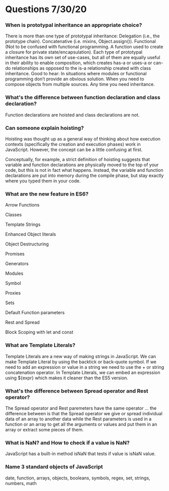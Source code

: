# Questions 7/30/20

### When is prototypal inheritance an appropriate choice?

There is more than one type of prototypal inheritance:
Delegation (i.e., the prototype chain).
Concatenative (i.e. mixins, Object.assign()).
Functional (Not to be confused with functional programming. A function used to create a closure for private state/encapsulation).
Each type of prototypal inheritance has its own set of use-cases, but all of them are equally useful in their ability to enable composition, which creates has-a or uses-a or can-do relationships as opposed to the is-a relationship created with class inheritance.
Good to hear:
In situations where modules or functional programming don’t provide an obvious solution.
When you need to compose objects from multiple sources.
Any time you need inheritance.

<!-- https://medium.com/javascript-scene/10-interview-questions-every-javascript-developer-should-know-6fa6bdf5ad95 -->

### What's the difference between function declaration and class declaration?

Function declarations are hoisted and class declarations are not.

### Can someone explain hoisting?

Hoisting was thought up as a general way of thinking about how execution contexts (specifically the creation and execution phases) work in JavaScript. However, the concept can be a little confusing at first.

Conceptually, for example, a strict definition of hoisting suggests that variable and function declarations are physically moved to the top of your code, but this is not in fact what happens. Instead, the variable and function declarations are put into memory during the compile phase, but stay exactly where you typed them in your code.

### What are the new feature in ES6?

Arrow Functions

Classes

Template Strings

Enhanced Object literals

Object Destructuring

Promises

Generators

Modules

Symbol

Proxies

Sets

Default Function parameters

Rest and Spread

Block Scoping with let and const

### What are Template Literals?

Template Literals are a new way of making strings in JavaScript. We can make Template Literal by using the backtick or back-quote symbol.
If we need to add an expression or value in a string we need to use the + or string concatenation operator. In Template Literals, we can embed an expression using ${expr} which makes it cleaner than the ES5 version.

### What's the difference between Spread operator and Rest operator?

The Spread operator and Rest paremeters have the same operator ... the difference between is that the Spread operator we give or spread individual data of an array to another data while the Rest parameters is used in a function or an array to get all the arguments or values and put them in an array or extract some pieces of them.


### What is NaN? and How to check if a value is NaN?

JavaScript has a built-in method isNaN that tests if value is isNaN value.

### Name 3 standard objects of JavaScript

date, function, arrays, objects, booleans, symbols, regex, set, strings, numbers, math
